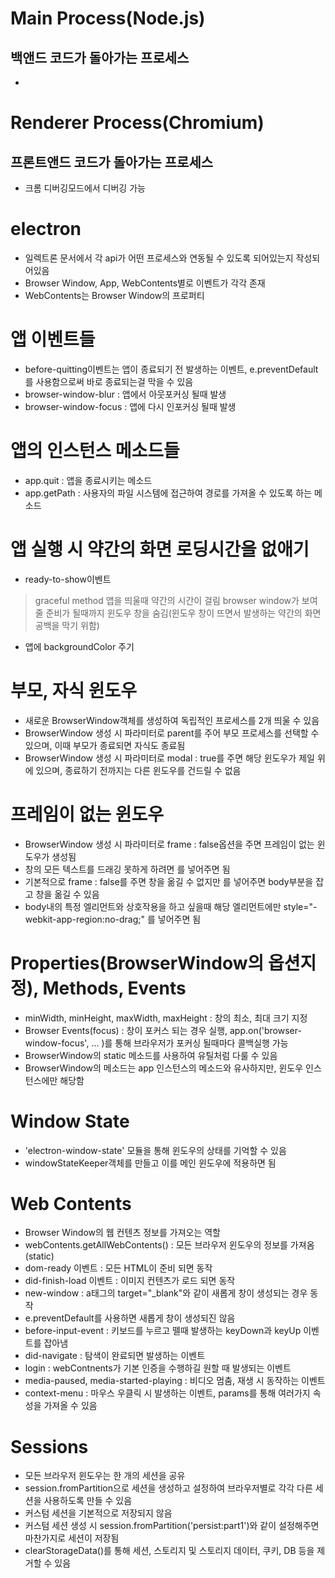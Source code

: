 # Main Process(Node.js)
## 백앤드 코드가 돌아가는 프로세스
- 

# Renderer Process(Chromium)
## 프론트앤드 코드가 돌아가는 프로세스
- 크롬 디버깅모드에서 디버깅 가능

# electron
- 일렉트론 문서에서 각 api가 어떤 프로세스와 연동될 수 있도록 되어있는지 작성되어있음
- Browser Window, App, WebContents별로 이벤트가 각각 존재
- WebContents는 Browser Window의 프로퍼티

# 앱 이벤트들
- before-quitting이벤트는 앱이 종료되기 전 발생하는 이벤트, e.preventDefault를 사용함으로써 바로 종료되는걸 막을 수 있음
- browser-window-blur : 앱에서 아웃포커싱 될때 발생
- browser-window-focus : 앱에 다시 인포커싱 될때 발생

# 앱의 인스턴스 메소드들
- app.quit : 앱을 종료시키는 메소드
- app.getPath : 사용자의 파일 시스템에 접근하여 경로를 가져올 수 있도록 하는 메소드

# 앱 실행 시 약간의 화면 로딩시간을 없애기
- ready-to-show이벤트
> graceful method
> 앱을 띄울때 약간의 시간이 걸림
> browser window가 보여줄 준비가 될때까지 윈도우 창을 숨김(윈도우 창이 뜨면서 발생하는 약간의 화면 공백을 막기 위함)
- 앱에 backgroundColor 주기

# 부모, 자식 윈도우
- 새로운 BrowserWindow객체를 생성하여 독립적인 프로세스를 2개 띄울 수 있음
- BrowserWindow 생성 시 파라미터로 parent를 주어 부모 프로세스를 선택할 수 있으며, 이때 부모가 종료되면 자식도 종료됨
- BrowserWindow 생성 시 파라미터로 modal : true를 주면 해당 윈도우가 제일 위에 있으며, 종료하기 전까지는 다른 윈도우를 건드릴 수 없음

# 프레임이 없는 윈도우
- BrowserWindow 생성 시 파라미터로 frame : false옵션을 주면 프레임이 없는 윈도우가 생성됨
- 창의 모든 텍스트를 드래깅 못하게 하려면 <body style="user-select:none;"> 를 넣어주면 됨
- 기본적으로 frame : false를 주면 창을 옮길 수 없지만 <body style="webkit-app-region:drag;">를 넣어주면 body부분을 잡고 창을 옮길 수 있음
- body내의 특정 엘리먼트와 상호작용을 하고 싶을때 해당 엘리먼트에만 style="-webkit-app-region:no-drag;" 를 넣어주면 됨

# Properties(BrowserWindow의 옵션지정), Methods, Events
- minWidth, minHeight, maxWidth, maxHeight : 창의 최소, 최대 크기 지정
- Browser Events(focus) : 창이 포커스 되는 경우 실행,  app.on('browser-window-focus', ... )를 통해 브라우저가 포커싱 될때마다 콜백실행 가능
- BrowserWindow의 static 메소드를 사용하여 유틸처럼 다룰 수 있음
- BrowserWindow의 메소드는 app 인스턴스의 메소드와 유사하지만, 윈도우 인스턴스에만 해당함

# Window State
- 'electron-window-state' 모듈을 통해 윈도우의 상태를 기억할 수 있음
- windowStateKeeper객체를 만들고 이를 메인 윈도우에 적용하면 됨

# Web Contents
- Browser Window의 웹 컨텐츠 정보를 가져오는 역할
- webContents.getAllWebContents() : 모든 브라우저 윈도우의 정보를 가져옴(static)
- dom-ready 이벤트 : 모든 HTML이 준비 되면 동작
- did-finish-load 이벤트 : 이미지 컨텐츠가 로드 되면 동작
- new-window : a태그의 target="_blank"와 같이 새롭게 창이 생성되는 경우 동작
- e.preventDefault를 사용하면 새롭게 창이 생성되진 않음
- before-input-event : 키보드를 누르고 뗄때 발생하는 keyDown과 keyUp 이벤트를 잡아냄
- did-navigate : 탐색이 완료되면 발생하는 이벤트
- login : webContnents가 기본 인증을 수행하길 원할 때 발생되는 이벤트
- media-paused, media-started-playing : 비디오 멈춤, 재생 시 동작하는 이벤트
- context-menu : 마우스 우클릭 시 발생하는 이벤트, params를 통해 여러가지 속성을 가져올 수 있음

# Sessions
- 모든 브라우저 윈도우는 한 개의 세션을 공유
- session.fromPartition으로 세션을 생성하고 설정하여 브라우저별로 각각 다른 세션을 사용하도록 만들 수 있음
- 커스텀 세션을 기본적으로 저장되지 않음
- 커스텀 세션 생성 시 session.fromPartition('persist:part1')와 같이 설정해주면 마찬가지로 세션이 저장됨
- clearStorageData()를 통해 세션, 스토리지 및 스토리지 데이터, 쿠키, DB 등을 제거할 수 있음